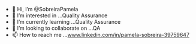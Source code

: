 - 👋 Hi, I’m @SobreiraPamela
- 👀 I’m interested in ...Quality Assurance
- 🌱 I’m currently learning ...Quality Assurance
- 💞️ I’m looking to collaborate on ...QA
- 📫 How to reach me ...www.linkedin.com/in/pamela-sobreira-39759647

<!---
SobreiraPamela/SobreiraPamela is a ✨ special ✨ repository because its `README.md` (this file) appears on your GitHub profile.
You can click the Preview link to take a look at your changes.
--->
